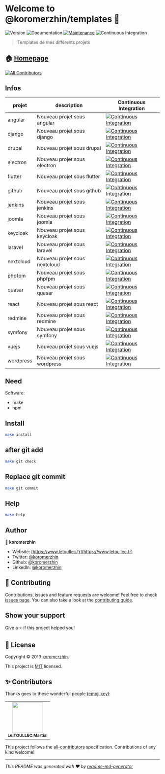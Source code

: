 # Welcome to @koromerzhin/templates 👋

![Version](https://img.shields.io/badge/version-1.0.0-blue.svg?cacheSeconds=2592000)
![Documentation](https://img.shields.io/badge/documentation-yes-brightgreen.svg)
[![Maintenance](https://img.shields.io/badge/Maintained%3F-yes-green.svg)](https://github.com/koromerzhin/templates/graphs/commit-activity)
![Continuous Integration](https://github.com/koromerzhin/templates/workflows/Continuous%20Integration/badge.svg?branch=develop)

> Templates de mes différents projets

## 🏠 [Homepage](https://github.com/koromerzhin/templates#readme)

<!-- ALL-CONTRIBUTORS-BADGE:START - Do not remove or modify this section -->
[![All Contributors](https://img.shields.io/badge/all_contributors-1-orange.svg?style=flat-square)](#-contributors)
<!-- ALL-CONTRIBUTORS-BADGE:END -->

## Infos

<!-- prettier-ignore-start -->
<!-- markdownlint-disable -->
| projet | description | Continuous Integration |
|--|--|--|
| angular | Nouveau projet sous angular | [![Continuous Integration](https://github.com/koromerzhin/template-angular/workflows/Continuous%20Integration/badge.svg?branch=develop)](https://www.github.com/koromerzhin/template-angular) |
| django | Nouveau projet sous django | [![Continuous Integration](https://github.com/koromerzhin/template-django/workflows/Continuous%20Integration/badge.svg?branch=develop)](https://www.github.com/koromerzhin/template-django) |
| drupal | Nouveau projet sous drupal | [![Continuous Integration](https://github.com/koromerzhin/template-drupal/workflows/Continuous%20Integration/badge.svg?branch=develop)](https://www.github.com/koromerzhin/template-drupal) |
| electron | Nouveau projet sous electron | [![Continuous Integration](https://github.com/koromerzhin/template-electron/workflows/Continuous%20Integration/badge.svg?branch=develop)](https://www.github.com/koromerzhin/template-electron) |
| flutter | Nouveau projet sous flutter | [![Continuous Integration](https://github.com/koromerzhin/template-flutter/workflows/Continuous%20Integration/badge.svg?branch=develop)](https://www.github.com/koromerzhin/template-flutter) |
| github | Nouveau projet sous github | [![Continuous Integration](https://github.com/koromerzhin/template-github/workflows/Continuous%20Integration/badge.svg?branch=develop)](https://www.github.com/koromerzhin/template-github) |
| jenkins | Nouveau projet sous jenkins | [![Continuous Integration](https://github.com/koromerzhin/template-jenkins/workflows/Continuous%20Integration/badge.svg?branch=develop)](https://www.github.com/koromerzhin/template-jenkins) |
| joomla | Nouveau projet sous joomla | [![Continuous Integration](https://github.com/koromerzhin/template-joomla/workflows/Continuous%20Integration/badge.svg?branch=develop)](https://www.github.com/koromerzhin/template-joomla) |
| keycloak | Nouveau projet sous keycloak | [![Continuous Integration](https://github.com/koromerzhin/template-keycloak/workflows/Continuous%20Integration/badge.svg?branch=develop)](https://www.github.com/koromerzhin/template-keycloack) |
| laravel | Nouveau projet sous laravel | [![Continuous Integration](https://github.com/koromerzhin/template-laravel/workflows/Continuous%20Integration/badge.svg?branch=develop)](https://www.github.com/koromerzhin/template-laravel) |
| nextcloud | Nouveau projet sous nextcloud | [![Continuous Integration](https://github.com/koromerzhin/template-nextcloud/workflows/Continuous%20Integration/badge.svg?branch=develop)](https://www.github.com/koromerzhin/template-nextcloud) |
| phpfpm | Nouveau projet sous phpfpm | [![Continuous Integration](https://github.com/koromerzhin/template-phpfpm/workflows/Continuous%20Integration/badge.svg?branch=develop)](https://www.github.com/koromerzhin/template-phpfpm) |
| quasar | Nouveau projet sous quasar | [![Continuous Integration](https://github.com/koromerzhin/template-quasar/workflows/Continuous%20Integration/badge.svg?branch=develop)](https://www.github.com/koromerzhin/template-quasar) |
| react | Nouveau projet sous react | [![Continuous Integration](https://github.com/koromerzhin/template-react/workflows/Continuous%20Integration/badge.svg?branch=develop)](https://www.github.com/koromerzhin/template-react) |
| redmine | Nouveau projet sous redmine | [![Continuous Integration](https://github.com/koromerzhin/template-redmine/workflows/Continuous%20Integration/badge.svg?branch=develop)](https://www.github.com/koromerzhin/template-redmine) |
| symfony | Nouveau projet sous symfony | [![Continuous Integration](https://github.com/koromerzhin/template-symfony/workflows/Continuous%20Integration/badge.svg?branch=develop)](https://www.github.com/koromerzhin/template-symfony) |
| vuejs | Nouveau projet sous vuejs | [![Continuous Integration](https://github.com/koromerzhin/template-vuejs/workflows/Continuous%20Integration/badge.svg?branch=develop)](https://www.github.com/koromerzhin/template-vuejs) |
| wordpress | Nouveau projet sous wordpress | [![Continuous Integration](https://github.com/koromerzhin/template-wordpress/workflows/Continuous%20Integration/badge.svg?branch=develop)](https://www.github.com/koromerzhin/template-wordpress) |
<!-- markdownlint-restore -->
<!-- prettier-ignore-end -->

## Need

Software:

- make
- npm

## Install

```sh
make install
```

## after git add

```sh
make git check
```

## Replace git commit

```sh
make git commit
```

## Help

```sh
make help
```

## Author

👤 **koromerzhin**

- Website: [https://www.letoullec.fr](https://www.letoullec.fr)
- Twitter: [@koromerzhin](https://twitter.com/koromerzhin)
- Github: [@koromerzhin](https://github.com/koromerzhin)
- LinkedIn: [@koromerzhin](https://linkedin.com/in/koromerzhin)

## 🤝 Contributing

Contributions, issues and feature requests are welcome!
Feel free to check [issues page](https://github.com/koromerzhin/templates/issues).
You can also take a look at the
[contributing guide](https://github.com/koromerzhin/templates/blob/develop/CONTRIBUTING.md).

## Show your support

Give a ⭐️ if this project helped you!

## 📝 License

Copyright © 2019 [koromerzhin](https://github.com/koromerzhin).

This project is
[MIT](https://github.com/koromerzhin/templates/blob/develop/LICENSE) licensed.

## ✨ Contributors

Thanks goes to these wonderful people
([emoji key](https://allcontributors.org/docs/en/emoji-key)):

<!-- ALL-CONTRIBUTORS-LIST:START - Do not remove or modify this section -->
<!-- prettier-ignore-start -->
<!-- markdownlint-disable -->
<table>
  <tr>
    <td align="center"><a href="https://github.com/koromerzhin"><img src="https://avatars0.githubusercontent.com/u/308012?v=4" width="100px;" alt=""/><br /><sub><b>Le TOULLEC Martial</b></sub></a></td>
  </tr>
</table>

<!-- markdownlint-restore -->
<!-- prettier-ignore-end -->

<!-- ALL-CONTRIBUTORS-LIST:END -->

This project follows the
[all-contributors](https://github.com/all-contributors/all-contributors)
specification. Contributions of any kind welcome!

---

_This README was generated with ❤️ by
[readme-md-generator](https://github.com/kefranabg/readme-md-generator)_
